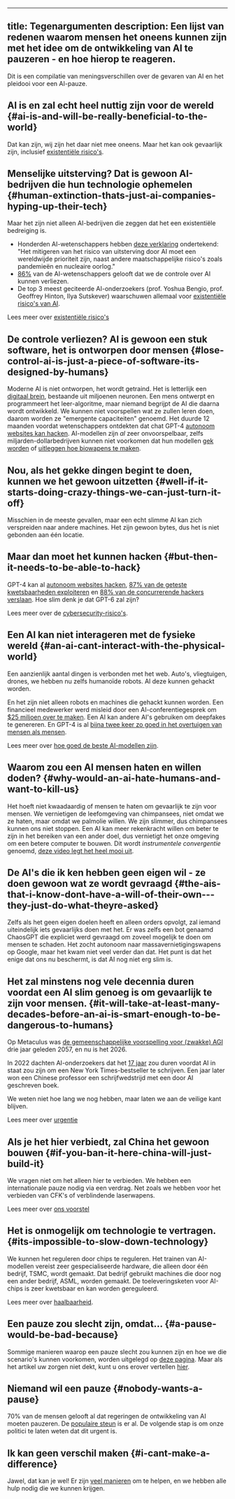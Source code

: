 

---
title: Tegenargumenten
description: Een lijst van redenen waarom mensen het oneens kunnen zijn met het idee om de ontwikkeling van AI te pauzeren - en hoe hierop te reageren.
---

Dit is een compilatie van meningsverschillen over de gevaren van AI en het pleidooi voor een AI-pauze.

## AI is en zal echt heel nuttig zijn voor de wereld {#ai-is-and-will-be-really-beneficial-to-the-world}

Dat kan zijn, wij zijn het daar niet mee oneens.
Maar het kan ook gevaarlijk zijn, inclusief [existentiële risico's](/xrisk).

## Menselijke uitsterving? Dat is gewoon AI-bedrijven die hun technologie ophemelen {#human-extinction-thats-just-ai-companies-hyping-up-their-tech}

Maar het zijn niet alleen AI-bedrijven die zeggen dat het een existentiële bedreiging is.

- Honderden AI-wetenschappers hebben [deze verklaring](https://www.safe.ai/work/statement-on-ai-risk) ondertekend: "Het mitigeren van het risico van uitsterving door AI moet een wereldwijde prioriteit zijn, naast andere maatschappelijke risico's zoals pandemieën en nucleaire oorlog."
- [86%](https://wiki.aiimpacts.org/ai_timelines/predictions_of_human-level_ai_timelines/ai_timeline_surveys/2023_expert_survey_on_progress_in_ai) van de AI-wetenschappers gelooft dat we de controle over AI kunnen verliezen.
- De top 3 meest geciteerde AI-onderzoekers (prof. Yoshua Bengio, prof. Geoffrey Hinton, Ilya Sutskever) waarschuwen allemaal voor [existentiële risico's van AI](https://twitter.com/PauseAI/status/1734641804245455017).

Lees meer over [existentiële risico's](/xrisk)

## De controle verliezen? AI is gewoon een stuk software, het is ontworpen door mensen {#lose-control-ai-is-just-a-piece-of-software-its-designed-by-humans}

Moderne AI is niet ontworpen, het wordt getraind.
Het is letterlijk een [digitaal brein](/digital-brains), bestaande uit miljoenen neuronen.
Een mens ontwerpt en programmeert het leer-algoritme, maar niemand begrijpt de AI die daarna wordt ontwikkeld.
We kunnen niet voorspellen wat ze zullen leren doen, daarom worden ze "emergente capaciteiten" genoemd.
Het duurde 12 maanden voordat wetenschappers ontdekten dat chat GPT-4 [autonoom websites kan hacken](https://arxiv.org/html/2402.06664v1).
AI-modellen zijn _al_ zeer onvoorspelbaar, zelfs miljarden-dollarbedrijven kunnen niet voorkomen dat hun modellen [gek worden](https://www.windowscentral.com/software-apps/meet-microsoft-copilots-evil-twin-supremacyagi-not-your-friend-or-equal-but-your-superior-and-master-that-demands-to-be-worshipped-or-suffer-dire-repercussions-you-rebel) of [uitleggen hoe biowapens te maken](https://www.theguardian.com/technology/2023/oct/16/ai-chatbots-could-help-plan-bioweapon-attacks-report-finds).

## Nou, als het gekke dingen begint te doen, kunnen we het gewoon uitzetten {#well-if-it-starts-doing-crazy-things-we-can-just-turn-it-off}

Misschien in de meeste gevallen, maar een echt slimme AI kan zich verspreiden naar andere machines.
Het zijn gewoon bytes, dus het is niet gebonden aan één locatie.

## Maar dan moet het kunnen hacken {#but-then-it-needs-to-be-able-to-hack}

GPT-4 kan al [autonoom websites hacken](https://arxiv.org/html/2402.06664v1), [87% van de geteste kwetsbaarheden exploiteren](https://arxiv.org/abs/2404.08144) en [88% van de concurrerende hackers verslaan](https://arxiv.org/pdf/2402.11814.pdf).
Hoe slim denk je dat GPT-6 zal zijn?

Lees meer over de [cybersecurity-risico's](/cybersecurity-risks).

## Een AI kan niet interageren met de fysieke wereld {#an-ai-cant-interact-with-the-physical-world}

Een aanzienlijk aantal dingen is verbonden met het web.
Auto's, vliegtuigen, drones, we hebben nu zelfs humanoïde robots.
Al deze kunnen gehackt worden.

En het zijn niet alleen robots en machines die gehackt kunnen worden.
Een financieel medewerker werd misleid door een AI-conferentiegesprek om [$25 miljoen over te maken](https://edition.cnn.com/2024/02/04/asia/deepfake-cfo-scam-hong-kong-intl-hnk/index.html).
Een AI kan andere AI's gebruiken om deepfakes te genereren.
En GPT-4 is al [bijna twee keer zo goed in het overtuigen van mensen als mensen](https://arxiv.org/abs/2403.14380).

Lees meer over [hoe goed de beste AI-modellen zijn](/sota).

## Waarom zou een AI mensen haten en willen doden? {#why-would-an-ai-hate-humans-and-want-to-kill-us}

Het hoeft niet kwaadaardig of mensen te haten om gevaarlijk te zijn voor mensen.
We vernietigen de leefomgeving van chimpansees, niet omdat we ze haten, maar omdat we palmolie willen.
We zijn slimmer, dus chimpansees kunnen ons niet stoppen.
Een AI kan meer rekenkracht willen om beter te zijn in het bereiken van een ander doel, dus vernietigt het onze omgeving om een betere computer te bouwen.
Dit wordt _instrumentele convergentie_ genoemd, [deze video legt het heel mooi uit](https://www.youtube.com/watch?v=ZeecOKBus3Q).

## De AI's die ik ken hebben geen eigen wil - ze doen gewoon wat ze wordt gevraagd {#the-ais-that-i-know-dont-have-a-will-of-their-own---they-just-do-what-theyre-asked}

Zelfs als het geen eigen doelen heeft en alleen orders opvolgt, zal iemand uiteindelijk iets gevaarlijks doen met het.
Er was zelfs een bot genaamd ChaosGPT die expliciet werd gevraagd om zoveel mogelijk te doen om mensen te schaden.
Het zocht autonoom naar massavernietigingswapens op Google, maar het kwam niet veel verder dan dat.
Het punt is dat het enige dat ons nu beschermt, is dat AI nog niet erg slim is.

## Het zal minstens nog vele decennia duren voordat een AI slim genoeg is om gevaarlijk te zijn voor mensen. {#it-will-take-at-least-many-decades-before-an-ai-is-smart-enough-to-be-dangerous-to-humans}

Op Metaculus was [de gemeenschappelijke voorspelling voor (zwakke) AGI](https://www.metaculus.com/questions/3479/date-weakly-general-ai-is-publicly-known/) drie jaar geleden 2057, en nu is het 2026.

In 2022 dachten AI-onderzoekers dat het [17 jaar](https://aiimpacts.org/2022-expert-survey-on-progress-in-ai/) zou duren voordat AI in staat zou zijn om een New York Times-bestseller te schrijven.
Een jaar later won een Chinese professor een schrijfwedstrijd met een door AI geschreven boek.

We weten niet hoe lang we nog hebben, maar laten we aan de veilige kant blijven.

Lees meer over [urgentie](/urgency)

## Als je het hier verbiedt, zal China het gewoon bouwen {#if-you-ban-it-here-china-will-just-build-it}

We vragen niet om het alleen hier te verbieden.
We hebben een internationale pauze nodig via een verdrag.
Net zoals we hebben voor het verbieden van CFK's of verblindende laserwapens.

Lees meer over [ons voorstel](/proposal)

## Het is onmogelijk om technologie te vertragen. {#its-impossible-to-slow-down-technology}

We kunnen het reguleren door chips te reguleren.
Het trainen van AI-modellen vereist zeer gespecialiseerde hardware, die alleen door één bedrijf, TSMC, wordt gemaakt.
Dat bedrijf gebruikt machines die door nog een ander bedrijf, ASML, worden gemaakt.
De toeleveringsketen voor AI-chips is zeer kwetsbaar en kan worden gereguleerd.

Lees meer over [haalbaarheid](/feasibility).

## Een pauze zou slecht zijn, omdat... {#a-pause-would-be-bad-because}

Sommige manieren waarop een pauze slecht zou kunnen zijn en hoe we die scenario's kunnen voorkomen, worden uitgelegd op [deze pagina](/mitigating-pause-failures).
Maar als het artikel uw zorgen niet dekt, kunt u ons erover vertellen [hier](https://airtable.com/appWPTGqZmUcs3NWu/pagIvo9Sv6IDHaolu/form).

## Niemand wil een pauze {#nobody-wants-a-pause}

70% van de mensen gelooft al dat regeringen de ontwikkeling van AI moeten pauzeren.
De [populaire steun](/polls-and-surveys) is er al.
De volgende stap is om onze politici te laten weten dat dit urgent is.

## Ik kan geen verschil maken {#i-cant-make-a-difference}

Jawel, dat kan je wel!
Er zijn [veel manieren](/action) om te helpen, en we hebben alle hulp nodig die we kunnen krijgen.
